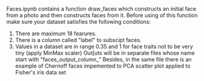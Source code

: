 Faces.ipynb contains a function draw_faces which constructs an initial face from a photo and then constructs faces from it. Before using of this function make sure your dataset satisfies the following conditions:
1) There are maximum 18 fearures.
2) There is a column called "label" to subscipt faces.
4) Values in a dataset are in range 0.35 and 1 for face traits not to be very tiny (apply MinMax scaler)
Out[uts will be in separate files whose name start with "faces_output_column_"
Besides, in the same file there is an example of Chernoff faces impemented to PCA scatter plot applied to Fisher's iris data set
